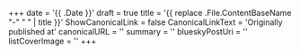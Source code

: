 +++
date = '{{ .Date }}'
draft = true
title = '{{ replace .File.ContentBaseName "-" " " | title }}'
ShowCanonicalLink = false
CanonicalLinkText = 'Originally published at'
canonicalURL = ''
summary = ''
blueskyPostUri = ''
listCoverImage = ''
+++

